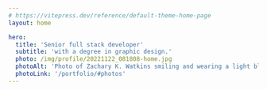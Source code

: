 ```yaml
---
# https://vitepress.dev/reference/default-theme-home-page
layout: home

hero:
  title: 'Senior full stack developer'
  subtitle: 'with a degree in graphic design.'
  photo: /img/profile/20221122_081808-home.jpg
  photoAlt: 'Photo of Zachary K. Watkins smiling and wearing a light blue buttoned shirt.'
  photoLink: '/portfolio/#photos'
---
```

